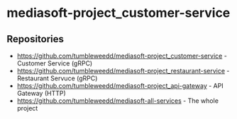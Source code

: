 # mediasoft-project_customer-service
## Repositories
* https://github.com/tumbleweedd/mediasoft-project_customer-service - Customer Service (gRPC)
* https://github.com/tumbleweedd/mediasoft-project_restaurant-service - Restaurant Servuce (gRPC)
* https://github.com/tumbleweedd/mediasoft-project_api-gateway - API Gateway (HTTP)
* https://github.com/tumbleweedd/mediasoft-all-services - The whole project
